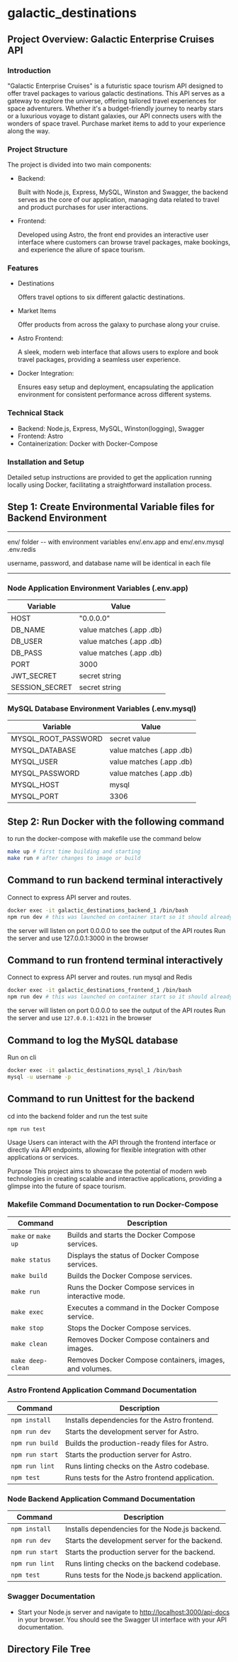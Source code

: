 # galactic_destinations

## Project Overview: Galactic Enterprise Cruises API

### Introduction

"Galactic Enterprise Cruises" is a futuristic space tourism API designed to offer travel packages to various galactic destinations. This API serves as a gateway to explore the universe, offering tailored travel experiences for space adventurers. Whether it's a budget-friendly journey to nearby stars or a luxurious voyage to distant galaxies, our API connects users with the wonders of space travel. Purchase market items to add to your experience along the way.

### Project Structure

The project is divided into two main components:

- Backend:

    Built with Node.js, Express, MySQL, Winston and Swagger, the backend serves as the core of our application, managing data related to travel and product purchases for user interactions.

- Frontend:

    Developed using Astro, the front end provides an interactive user interface where customers can browse travel packages, make bookings, and experience the allure of space tourism.

### Features

- Destinations

    Offers travel options to six different galactic destinations.

- Market Items

    Offer products from across the galaxy to purchase along your cruise.

- Astro Frontend:

    A sleek, modern web interface that allows users to explore and book travel packages, providing a seamless user experience.

- Docker Integration:

    Ensures easy setup and deployment, encapsulating the application environment for consistent performance across different systems.

### Technical Stack

- Backend: Node.js, Express, MySQL, Winston(logging), Swagger
- Frontend: Astro
- Containerization: Docker with Docker-Compose

### Installation and Setup

Detailed setup instructions are provided to get the application running locally using Docker, facilitating a straightforward installation process.

## Step 1: Create Environmental Variable files for Backend Environment

___
env/ folder -- with environment variables
env/.env.app and env/.env.mysql .env.redis

username, password, and database name will be identical in each file
___

### Node Application Environment Variables (.env.app)

| Variable | Value                   |
|----------|-------------------------|
| HOST     | "0.0.0.0"   |
| DB_NAME  | value matches (.app .db) |
| DB_USER  | value matches (.app .db) |
| DB_PASS  | value matches (.app .db) |
| PORT     | 3000                    |
|JWT_SECRET | secret string |
|SESSION_SECRET | secret string |

### MySQL Database Environment Variables (.env.mysql)

| Variable              | Value          |
|-----------------------|----------------|
| MYSQL_ROOT_PASSWORD   | secret value |
| MYSQL_DATABASE        | value matches (.app .db)  |
| MYSQL_USER            | value matches (.app .db)  |
| MYSQL_PASSWORD        | value matches (.app .db)  |
| MYSQL_HOST            | mysql  |
| MYSQL_PORT            | 3306   |

## Step 2: Run Docker with the following command

to run the docker-compose with makefile
use the command below

``` bash
make up # first time building and starting
make run # after changes to image or build
```

## Command to run backend terminal interactively

Connect to express API server and routes.

``` bash
docker exec -it galactic_destinations_backend_1 /bin/bash
npm run dev # this was launched on container start so it should already be available
```

the server will listen on port 0.0.0.0
to see the output of the API routes
Run the server and use 127.0.0.1:3000 in the browser

## Command to run frontend terminal interactively

Connect to express API server and routes.
run mysql and Redis

``` bash
docker exec -it galactic_destinations_frontend_1 /bin/bash
npm run dev # this was launched on container start so it should already be available
```

the server will listen on port 0.0.0.0
to see the output of the API routes
Run the server and use `127.0.0.1:4321` in the browser

## Command to log the MySQL database

Run on cli

``` bash
docker exec -it galactic_destinations_mysql_1 /bin/bash
mysql -u username -p
```

## Command to run Unittest for the backend

cd into the backend folder and run the test suite

``` bash
npm run test
```

Usage
Users can interact with the API through the frontend interface or directly via API endpoints, allowing for flexible integration with other applications or services.

Purpose
This project aims to showcase the potential of modern web technologies in creating scalable and interactive applications, providing a glimpse into the future of space tourism.

### Makefile Command Documentation to run Docker-Compose

| Command         | Description                                                   |
|-----------------|---------------------------------------------------------------|
| `make` or `make up`      | Builds and starts the Docker Compose services.                |
| `make status`   | Displays the status of Docker Compose services.                |
| `make build`    | Builds the Docker Compose services.                            |
| `make run`      | Runs the Docker Compose services in interactive mode.          |
| `make exec`     | Executes a command in the Docker Compose service.              |
| `make stop`     | Stops the Docker Compose services.                             |
| `make clean`    | Removes Docker Compose containers and images.                   |
| `make deep-clean` | Removes Docker Compose containers, images, and volumes.       |

### Astro Frontend Application Command Documentation

| Command           | Description                                       |
|-------------------|---------------------------------------------------|
| `npm install`     | Installs dependencies for the Astro frontend.     |
| `npm run dev`     | Starts the development server for Astro.          |
| `npm run build`   | Builds the production-ready files for Astro.      |
| `npm run start`   | Starts the production server for Astro.           |
| `npm run lint`    | Runs linting checks on the Astro codebase.       |
| `npm test`        | Runs tests for the Astro frontend application.   |

### Node Backend Application Command Documentation

| Command           | Description                                       |
|-------------------|---------------------------------------------------|
| `npm install`     | Installs dependencies for the Node.js backend.    |
| `npm run dev`     | Starts the development server for the backend.   |
| `npm run start`   | Starts the production server for the backend.     |
| `npm run lint`    | Runs linting checks on the backend codebase.     |
| `npm test`        | Runs tests for the Node.js backend application.  |

### Swagger Documentation

- Start your Node.js server and navigate to <http://localhost:3000/api-docs> in your browser. You should see the Swagger UI interface with your API documentation.

## Directory File Tree

```bash
```
